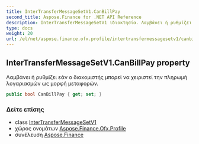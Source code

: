 ```yaml
---
title: InterTransferMessageSetV1.CanBillPay
second_title: Aspose.Finance for .NET API Reference
description: InterTransferMessageSetV1 ιδιοκτησία. Λαμβάνει ή ρυθμίζει εάν ο διακομιστής μπορεί να χειριστεί την πληρωμή λογαριασμών ως μορφή μεταφορών.
type: docs
weight: 20
url: /el/net/aspose.finance.ofx.profile/intertransfermessagesetv1/canbillpay/
---
```

## InterTransferMessageSetV1.CanBillPay property

Λαμβάνει ή ρυθμίζει εάν ο διακομιστής μπορεί να χειριστεί την πληρωμή λογαριασμών ως μορφή μεταφορών.

```csharp
public bool CanBillPay { get; set; }
```

### Δείτε επίσης

* class [InterTransferMessageSetV1](../)
* χώρος ονομάτων [Aspose.Finance.Ofx.Profile](../../intertransfermessagesetv1/)
* συνέλευση [Aspose.Finance](../../../)


